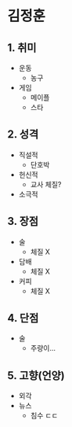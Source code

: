 # 김정훈
## 1. 취미
- 운동
  - 농구
- 게임
  - 메이플
  - 스타
## 2. 성격
- 직설적
  - 단호박
- 헌신적
  - 교사 체질?
- 소극적
## 3. 장점
- 술
  - 체질 X
- 담배
  - 체질 X
- 커피
  - 체질 X
## 4. 단점
- 술
  - 주량이...
## 5. 고향(언양)
- 외각
- 뉴스
  - 침수 ㄷㄷ
